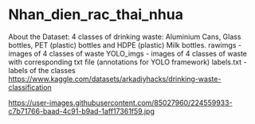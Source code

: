 # Nhan_dien_rac_thai_nhua

About the Dataset:
4 classes of drinking waste: Aluminium Cans, Glass bottles, PET (plastic) bottles and HDPE (plastic) Milk bottles.
rawimgs - images of 4 classes of waste
YOLO_imgs - images of 4 classes of waste with corresponding txt file (annotations for YOLO framework)
labels.txt - labels of the classes
https://www.kaggle.com/datasets/arkadiyhacks/drinking-waste-classification

https://user-images.githubusercontent.com/85027960/224559933-c7b71766-baad-4c91-b9ad-1aff17361f59.jpg

